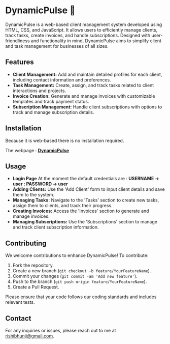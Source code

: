 # DynamicPulse 🚀

DynamicPulse is a web-based client management system developed using HTML, CSS, and JavaScript. It allows users to efficiently manage clients, track tasks, create invoices, and handle subscriptions. Designed with user-friendliness and functionality in mind, DynamicPulse aims to simplify client and task management for businesses of all sizes.

## Features

- **Client Management:** Add and maintain detailed profiles for each client, including contact information and preferences.
- **Task Management:** Create, assign, and track tasks related to client interactions and projects.
- **Invoice Creation:** Generate and manage invoices with customizable templates and track payment status.
- **Subscription Management:** Handle client subscriptions with options to track and manage subscription details.

## Installation

Because it is web-based there is no installation required. 

The webpage :  **[DynamicPulse](https://dynamicpulse.netlify.app/)**

## Usage

- **Login Page** At the moment the default credentials are : **USERNAME -> user : PASSWORD -> user**
- **Adding Clients:** Use the 'Add Client' form to input client details and save them to the system.
- **Managing Tasks:** Navigate to the 'Tasks' section to create new tasks, assign them to clients, and track their progress.
- **Creating Invoices:** Access the 'Invoices' section to generate and manage invoices. 
- **Managing Subscriptions:** Use the 'Subscriptions' section to manage and track client subscription information.

## Contributing

We welcome contributions to enhance DynamicPulse! To contribute:

1. Fork the repository.
2. Create a new branch (`git checkout -b feature/YourFeatureName`).
3. Commit your changes (`git commit -am 'Add new feature'`).
4. Push to the branch (`git push origin feature/YourFeatureName`).
5. Create a Pull Request.

Please ensure that your code follows our coding standards and includes relevant tests.


## Contact

For any inquiries or issues, please reach out to me at [rishibhunji@gmail.com](mailto:rishibhunji@gmail.com).


